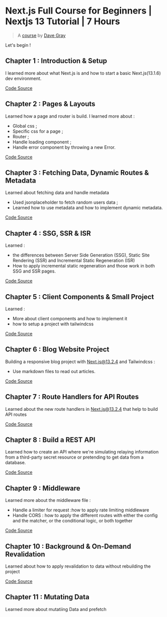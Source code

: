 # Next.js Full Course for Beginners | Nextjs 13 Tutorial | 7 Hours

> A [course](https://www.youtube.com/watch?v=843nec-IvW0) by [Dave Gray](https://linktr.ee/davegray)

Let's begin !

## Chapter 1 : Introduction & Setup

I learned more about what Next.js is and how to start a basic Next.js(13.1.6) dev environment.

[Code Source](https://github.com/scrum-sparrow/NextJsDaveGrayFullCourse/tree/dev/next01)

## Chapter 2 : Pages & Layouts

Learned how a page and router is build. I learned more about :

-   Global css ;
-   Specific css for a page ;
-   Router ;
-   Handle loading component ;
-   Handle error component by throwing a new Error.

[Code Source](https://github.com/scrum-sparrow/NextJsDaveGrayFullCourse/tree/dev/next02)

## Chapter 3 : Fetching Data, Dynamic Routes & Metadata

Learned about fetching data and handle metadata

-   Used jsonplaceholder to fetch random users data ;
-   Learned how to use metadata and how to implement dynamic metadata.

[Code Source](https://github.com/scrum-sparrow/NextJsDaveGrayFullCourse/tree/dev/next03)

## Chapter 4 : SSG, SSR & ISR

Learned :

-   the differences between Server Side Generation (SSG), Static Site Rendering (SSR) and Incremental Static Regeneration (ISR)
-   How to apply incremental static regeneration and those work in both SSG and SSR pages.

[Code Source](https://github.com/scrum-sparrow/NextJsDaveGrayFullCourse/tree/dev/next04)

## Chapter 5 : Client Components & Small Project

Learned :

-   More about client components and how to implement it
-   how to setup a project with tailwindcss

[Code Source](https://github.com/scrum-sparrow/NextJsDaveGrayFullCourse/tree/dev/next05)

## Chapter 6 : Blog Website Project

Building a responsive blog project with Next.js@13.2.4 and Tailwindcss :

-   Use markdown files to read out articles.

[Code Source](https://github.com/scrum-sparrow/NextJsDaveGrayFullCourse/tree/dev/next06)

## Chapter 7 : Route Handlers for API Routes

Learned about the new route handlers in Next.js@13.2.4 that help to build API routes

[Code Source](https://github.com/scrum-sparrow/NextJsDaveGrayFullCourse/tree/dev/next07)

## Chapter 8 : Build a REST API

Learned how to create an API where we're simulating relaying information from a third-party secret resource or pretending to get data from a database.

[Code Source](https://github.com/scrum-sparrow/NextJsDaveGrayFullCourse/tree/dev/next08)

## Chapter 9 : Middleware

Learned more about the middleware file : 
- Handle a limiter for request :how to apply rate limiting middleware
- Handle CORS : how to apply the different routes with either the config and the matcher, or the conditional logic, or both together

[Code Source](https://github.com/scrum-sparrow/NextJsDaveGrayFullCourse/tree/dev/next09)

## Chapter 10 : Background & On-Demand Revalidation

Learned about how to apply revalidation to data without rebuilding the project

[Code Source](https://github.com/scrum-sparrow/NextJsDaveGrayFullCourse/tree/dev/next10)

## Chapter 11 : Mutating Data

Learned more about mutatiing Data and prefetch